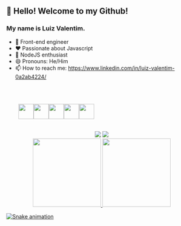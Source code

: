 ## 👋 Hello! Welcome to my Github!
### My name is Luiz Valentim.
<!--
**lluizvalentim/lluizvalentim** is a ✨ _special_ ✨ repository because its `README.md` (this file) appears on your GitHub profile.
-->

- 🔭 Front-end engineer 
- ❤ Passionate about Javascript 
- 🌱 NodeJS enthusiast 
- 😄 Pronouns: He/Him 
- 📫 How to reach me: https://www.linkedin.com/in/luiz-valentim-0a2ab4224/

<br>
<div align="center" style=" display: flex; justify-content: space-beetween; margin: 2rem;">
  
 <img align="center" src="https://cdn.jsdelivr.net/gh/devicons/devicon/icons/html5/html5-original.svg" width="40" height="40"/> 
 <img align="center"  src="https://cdn.jsdelivr.net/gh/devicons/devicon/icons/css3/css3-original.svg" width="40" height="40"/> 
 <img align="center"  src="https://cdn.jsdelivr.net/gh/devicons/devicon/icons/javascript/javascript-original.svg" width="40" height="40"/>
 <img align="center"  src="https://cdn.jsdelivr.net/gh/devicons/devicon/icons/react/react-original.svg" width="40" height="40"/>
 <img align="center"  src="https://cdn.jsdelivr.net/gh/devicons/devicon/icons/git/git-original.svg" width="40" height="40"/>
                                                                                                                            
</div>

<div align="center" dir="auto">
  <a href="https://instagram.com/seu-usuário-instagram-aqui](https://www.instagram.com/lluizvalentim/)" target="_blank"><img src="https://img.shields.io/badge/-Instagram-%23E4405F?style=for-the-badge&logo=instagram&logoColor=white" target="_blank"></a>
<a href="https://www.linkedin.com/in/luiz-valentim-0a2ab4224/" target="_blank"><img src="https://img.shields.io/badge/-LinkedIn-%230077B5?style=for-the-badge&logo=linkedin&logoColor=white" target="_blank"></a>   
</div>

<div align="center" dir="auto">
<a href="https://github.com/lluizvalentim">
<img height="180em" src="https://github-readme-stats.vercel.app/api/top-langs/?username=seu-usuário-aqui&layout=compact&langs_count=7&theme=dracula"/>
<img height="180em" src="https://github-readme-stats.vercel.app/api?username=seu-usuário-aqui&show_icons=true&theme=dracula&include_all_commits=true&count_private=true"/>
</div>

![Snake animation](https://github.com/lluizvalentim/blob/output/github-contribution-grid-snake.svg)
